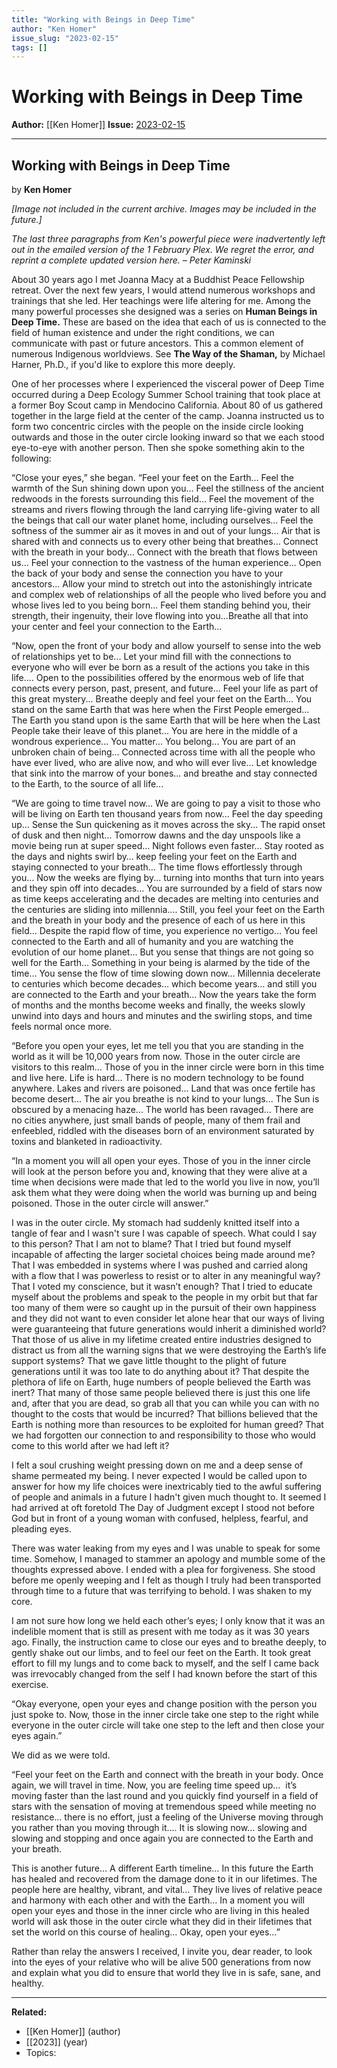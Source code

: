 ```yaml
---
title: "Working with Beings in Deep Time"
author: "Ken Homer"
issue_slug: "2023-02-15"
tags: []
---
```


# Working with Beings in Deep Time

**Author:** [[Ken Homer]]
**Issue:** [2023-02-15](https://plex.collectivesensecommons.org/2023-02-15/)

---

## Working with Beings in Deep Time
by **Ken Homer**

*[Image not included in the current archive. Images may be included in the future.]*

*The last three paragraphs from Ken's powerful piece were inadvertently left out in the emailed version of the 1 February Plex. We regret the error, and reprint a complete updated version here. – Peter Kaminski*

About 30 years ago I met Joanna Macy at a Buddhist Peace Fellowship retreat. Over the next few years, I would attend numerous workshops and trainings that she led. Her teachings were life altering for me. Among the many powerful processes she designed was a series on **Human Beings in Deep Time.** These are based on the idea that each of us is connected to the field of human existence and under the right conditions, we can communicate with past or future ancestors. This a common element of numerous Indigenous worldviews. See **The Way of the Shaman,** by Michael Harner, Ph.D., if you'd like to explore this more deeply.

One of her processes where I experienced the visceral power of Deep Time occurred during a Deep Ecology Summer School training that took place at a former Boy Scout camp in Mendocino California. About 80 of us gathered together in the large field at the center of the camp. Joanna instructed us to form two concentric circles with the people on the inside circle looking outwards and those in the outer circle looking inward so that we each stood eye-to-eye with another person. Then she spoke something akin to the following:

“Close your eyes,” she began. “Feel your feet on the Earth… Feel the warmth of the Sun shining down upon you… Feel the stillness of the ancient redwoods in the forests surrounding this field… Feel the movement of the streams and rivers flowing through the land carrying life-giving water to all the beings that call our water planet home, including ourselves… Feel the softness of the summer air as it moves in and out of your lungs… Air that is shared with and connects us to every other being that breathes… Connect with the breath in your body… Connect with the breath that flows between us… Feel your connection to the vastness of the human experience... Open the back of your body and sense the connection you have to your ancestors... Allow your mind to stretch out into the astonishingly intricate and complex web of relationships of all the people who lived before you and whose lives led to you being born... Feel them standing behind you, their strength, their ingenuity, their love flowing into you...Breathe all that into your center and feel your connection to the Earth...

“Now, open the front of your body and allow yourself to sense into the web of relationships yet to be... Let your mind fill with the connections to everyone who will ever be born as a result of the actions you take in this life.... Open to the possibilities offered by the enormous web of life that connects every person, past, present, and future... Feel your life as part of this great mystery... Breathe deeply and feel your feet on the Earth... You stand on the same Earth that was here when the First People emerged... The Earth you stand upon is the same Earth that will be here when the Last People take their leave of this planet... You are here in the middle of a wondrous experience... You matter... You belong... You are part of an unbroken chain of being... Connected across time with all the people who have ever lived, who are alive now, and who will ever live... Let knowledge that sink into the marrow of your bones... and breathe and stay connected to the Earth, to the source of all life...

“We are going to time travel now… We are going to pay a visit to those who will be living on Earth ten thousand years from now... Feel the day speeding up… Sense the Sun quickening as it moves across the sky... The rapid onset of dusk and then night… Tomorrow dawns and the day unspools like a movie being run at super speed… Night follows even faster… Stay rooted as the days and nights swirl by… keep feeling your feet on the Earth and staying connected to your breath… The time flows effortlessly through you… Now the weeks are flying by... turning into months that turn into years and they spin off into decades… You are surrounded by a field of stars now as time keeps accelerating and the decades are melting into centuries and the centuries are sliding into millennia…. Still, you feel your feet on the Earth and the breath in your body and the presence of each of us here in this field… Despite the rapid flow of time, you experience no vertigo… You feel connected to the Earth and all of humanity and you are watching the evolution of our home planet… But you sense that things are not going so well for the Earth… Something in your being is alarmed by the tide of the time… You sense the flow of time slowing down now… Millennia decelerate to centuries which become decades… which become years… and still you are connected to the Earth and your breath… Now the years take the form of months and the months become weeks and finally, the weeks slowly unwind into days and hours and minutes and the swirling stops, and time feels normal once more.

“Before you open your eyes, let me tell you that you are standing in the world as it will be 10,000 years from now. Those in the outer circle are visitors to this realm... Those of you in the inner circle were born in this time and live here. Life is hard... There is no modern technology to be found anywhere. Lakes and rivers are poisoned... Land that was once fertile has become desert... The air you breathe is not kind to your lungs... The Sun is obscured by a menacing haze... The world has been ravaged... There are no cities anywhere, just small bands of people, many of them frail and enfeebled, riddled with the diseases born of an environment saturated by toxins and blanketed in radioactivity. 

“In a moment you will all open your eyes. Those of you in the inner circle will look at the person before you and, knowing that they were alive at a time when decisions were made that led to the world you live in now, you’ll ask them what they were doing when the world was burning up and being poisoned. Those in the outer circle will answer.”

I was in the outer circle. My stomach had suddenly knitted itself into a tangle of fear and I wasn't sure I was capable of speech. What could I say to this person? That I am not to blame? That I tried but found myself incapable of affecting the larger societal choices being made around me? That I was embedded in systems where I was pushed and carried along with a flow that I was powerless to resist or to alter in any meaningful way? That I voted my conscience, but it wasn’t enough? That I tried to educate myself about the problems and speak to the people in my orbit but that far too many of them were so caught up in the pursuit of their own happiness and they did not want to even consider let alone hear that our ways of living were guaranteeing that future generations would inherit a diminished world? That those of us alive in my lifetime created entire industries designed to distract us from all the warning signs that we were destroying the Earth’s life support systems? That we gave little thought to the plight of future generations until it was too late to do anything about it? That despite the plethora of life on Earth, huge numbers of people believed the Earth was inert? That many of those same people believed there is just this one life and, after that you are dead, so grab all that you can while you can with no thought to the costs that would be incurred? That billions believed that the Earth is nothing more than resources to be exploited for human greed? That we had forgotten our connection to and responsibility to those who would come to this world after we had left it?

I felt a soul crushing weight pressing down on me and a deep sense of shame permeated my being. I never expected I would be called upon to answer for how my life choices were inextricably tied to the awful suffering of people and animals in a future I hadn't given much thought to. It seemed I had arrived at oft foretold The Day of Judgment except I stood not before God but in front of a young woman with confused, helpless, fearful, and pleading eyes.

There was water leaking from my eyes and I was unable to speak for some time. Somehow, I managed to stammer an apology and mumble some of the thoughts expressed above. I ended with a plea for forgiveness. She stood before me openly weeping and I felt as though I truly had been transported through time to a future that was terrifying to behold. I was shaken to my core.

I am not sure how long we held each other’s eyes; I only know that it was an indelible moment that is still as present with me today as it was 30 years ago. Finally, the instruction came to close our eyes and to breathe deeply, to gently shake out our limbs, and to feel our feet on the Earth. It took great effort to fill my lungs and to come back to myself, and the self I came back was irrevocably changed from the self I had known before the start of this exercise.

“Okay everyone, open your eyes and change position with the person you just spoke to. Now, those in the inner circle take one step to the right while everyone in the outer circle will take one step to the left and then close your eyes again.”

We did as we were told.

“Feel your feet on the Earth and connect with the breath in your body. Once again, we will travel in time. Now, you are feeling time speed up…  it’s moving faster than the last round and you quickly find yourself in a field of stars with the sensation of moving at tremendous speed while meeting no resistance… there is no effort, just a feeling of the Universe moving through you rather than you moving through it…. It is slowing now… slowing and slowing and stopping and once again you are connected to the Earth and your breath. 

This is another future… A different Earth timeline… In this future the Earth has healed and recovered from the damage done to it in our lifetimes. The people here are healthy, vibrant, and vital… They live lives of relative peace and harmony with each other and with the Earth… In a moment you will open your eyes and those in the inner circle who are living in this healed world will ask those in the outer circle what they did in their lifetimes that set the world on this course of healing… Okay, open your eyes…”

Rather than relay the answers I received, I invite you, dear reader, to look into the eyes of your relative who will be alive 500 generations from now and explain what you did to ensure that world they live in is safe, sane, and healthy.

---

**Related:**
- [[Ken Homer]] (author)
- [[2023]] (year)
- Topics: 

